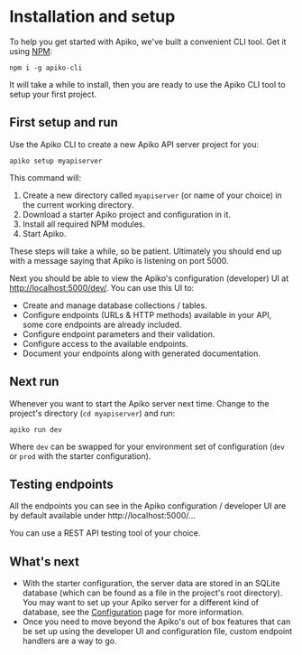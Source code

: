 # Installation and setup

To help you get started with Apiko, we've built a convenient CLI tool. Get it using [NPM](https://docs.npmjs.com/getting-started/installing-node):

`npm i -g apiko-cli`

It will take a while to install, then you are ready to use the Apiko CLI tool to setup your first project.

## First setup and run

Use the Apiko CLI to create a new Apiko API server project for you:

`apiko setup myapiserver`

This command will:

1. Create a new directory called `myapiserver` (or name of your choice) in the current working directory.
2. Download a starter Apiko project and configuration in it.
3. Install all required NPM modules.
4. Start Apiko.

These steps will take a while, so be patient. Ultimately you should end up with a message saying that Apiko is listening on port 5000.

Next you should be able to view the Apiko's configuration (developer) UI at [http://localhost:5000/dev/](http://localhost:5000/dev/). You can use this UI to:

- Create and manage database collections / tables.
- Configure endpoints (URLs & HTTP methods) available in your API, some core endpoints are already included.
- Configure endpoint parameters and their validation.
- Configure access to the available endpoints.
- Document your endpoints along with generated documentation.

## Next run

Whenever you want to start the Apiko server next time. Change to the project's directory (`cd myapiserver`) and run:

`apiko run dev`

Where `dev` can be swapped for your environment set of configuration (`dev` or `prod` with the starter configuration).

## Testing endpoints

All the endpoints you can see in the Apiko configuration / developer UI are by default available under http://localhost:5000/...

You can use a REST API testing tool of your choice.

## What's next

- With the starter configuration, the server data are stored in an SQLite database (which can be found as a file in the project's root directory). You may want to set up your Apiko server for a different kind of database, see the [Configuration](Configuration.md) page for more information.
- Once you need to move beyond the Apiko's out of box features that can be set up using the developer UI and configuration file, custom endpoint handlers are a way to go.
